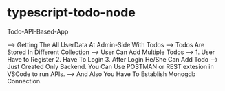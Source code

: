 # typescript-todo-node
Todo-API-Based-App

-->  Getting The All UserData At Admin-Side With Todos
-->  Todos Are Stored In Different Collection
-->  User Can Add Multiple Todos
--> 1. User Have to Register 2. Have To Login 3. After Login He/She Can Add Todo
--> Just Created Only Backend. You Can Use POSTMAN or REST extesion in VSCode to run APIs.
--> And Also You Have To Establish Monogdb Connection.
